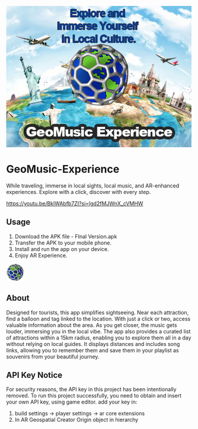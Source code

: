 ![Photo](<photo.png>)

# GeoMusic-Experience
While traveling, immerse in local sights, local music, and AR-enhanced experiences. Explore with a click, discover with every step.

https://youtu.be/BklWAbfb7ZI?si=lgd2fMJWnX_cVMHW

## Usage

1. Download the APK file - FInal Version.apk
2. Transfer the APK to your mobile phone.
3. Install and run the app on your device.
4. Enjoy AR Experience.

<img src="Assets/Icons/Tipka bolja.png" width="48">

## About
Designed for tourists, this app simplifies sightseeing. Near each attraction, find a balloon and tag linked to the location. With just a click or two, access valuable information about the area. 
As you get closer, the music gets louder, immersing you in the local vibe. The app also provides a curated list of attractions within a 15km radius, enabling you to explore them all in a day without relying on local guides. It displays distances and includes song links, allowing you to remember them and save them in your playlist as souvenirs from your beautiful journey.

## API Key Notice
For security reasons, the API key in this project has been intentionally removed. To run this project successfully, you need to obtain and insert your own API key, using game editor.
add your key in:
1.  build settings -> player settings -> ar core extensions
2.  In AR Geospatial Creator Origin object in hierarchy

